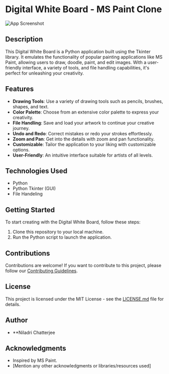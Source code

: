 # Digital White Board - MS Paint Clone

![App Screenshot]([screenshot.png](https://github.com/niladri-1/Digital-White-Board/blob/main/Demo.png))

## Description

This Digital White Board is a Python application built using the Tkinter library. It emulates the functionality of popular painting applications like MS Paint, allowing users to draw, doodle, paint, and edit images. With a user-friendly interface, a variety of tools, and file handling capabilities, it's perfect for unleashing your creativity.

## Features

- **Drawing Tools**: Use a variety of drawing tools such as pencils, brushes, shapes, and text.
- **Color Palette**: Choose from an extensive color palette to express your creativity.
- **File Handling**: Save and load your artwork to continue your creative journey.
- **Undo and Redo**: Correct mistakes or redo your strokes effortlessly.
- **Zoom and Pan**: Get into the details with zoom and pan functionality.
- **Customizable**: Tailor the application to your liking with customizable options.
- **User-Friendly**: An intuitive interface suitable for artists of all levels.

## Technologies Used

- Python
- Python Tkinter (GUI)
- File Handeling

## Getting Started

To start creating with the Digital White Board, follow these steps:

1. Clone this repository to your local machine.
2. Run the Python script to launch the application.


## Contributions

Contributions are welcome! If you want to contribute to this project, please follow our [Contributing Guidelines](CONTRIBUTING.md).

## License

This project is licensed under the MIT License - see the [LICENSE.md](LICENSE.md) file for details.

## Author

- **Niladri Chatterjee

## Acknowledgments

- Inspired by MS Paint.
- [Mention any other acknowledgments or libraries/resources used]
